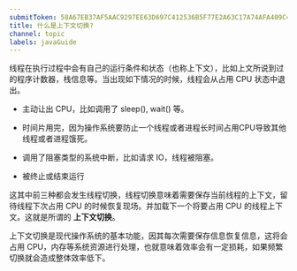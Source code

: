 ```yaml
---
submitToken: 58A67EB37AF5AAC9297EE63D697C412536B5F77E2A63C17A74AFA409C4868397
title: 什么是上下文切换?
channel: topic
labels: javaGuide
---
```


线程在执行过程中会有自己的运行条件和状态（也称上下文），比如上文所说到过的程序计数器，栈信息等。当出现如下情况的时候，线程会从占用 CPU 状态中退出。

- 主动让出 CPU，比如调用了 sleep(), wait() 等。

- 时间片用完，因为操作系统要防止一个线程或者进程长时间占用CPU导致其他线程或者进程饿死。

- 调用了阻塞类型的系统中断，比如请求 IO，线程被阻塞。

- 被终止或结束运行

这其中前三种都会发生线程切换，线程切换意味着需要保存当前线程的上下文，留待线程下次占用 CPU 的时候恢复现场。并加载下一个将要占用 CPU 的线程上下文。这就是所谓的 **上下文切换**。

上下文切换是现代操作系统的基本功能，因其每次需要保存信息恢复信息，这将会占用 CPU，内存等系统资源进行处理，也就意味着效率会有一定损耗，如果频繁切换就会造成整体效率低下。
